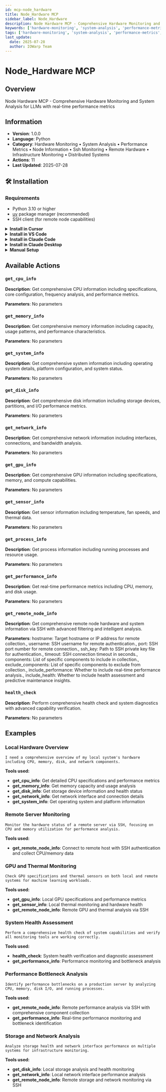 ```yaml
---
id: mcp-node_hardware
title: Node_Hardware MCP
sidebar_label: Node_Hardware
description: Node Hardware MCP - Comprehensive Hardware Monitoring and System Analysis for LLMs with real-time performance metrics
keywords: ['hardware-monitoring', 'system-analysis', 'performance-metrics', 'node-information', 'ssh-monitoring', 'remote-hardware', 'infrastructure-monitoring', 'distributed-systems']
tags: ['hardware-monitoring', 'system-analysis', 'performance-metrics', 'node-information', 'ssh-monitoring', 'remote-hardware', 'infrastructure-monitoring', 'distributed-systems']
last_update:
  date: 2025-07-28
  author: IOWarp Team
---
```


# Node_Hardware MCP

## Overview
Node Hardware MCP - Comprehensive Hardware Monitoring and System Analysis for LLMs with real-time performance metrics

## Information
- **Version**: 1.0.0
- **Language**: Python
- **Category**: Hardware Monitoring • System Analysis • Performance Metrics • Node Information • Ssh Monitoring • Remote Hardware • Infrastructure Monitoring • Distributed Systems
- **Actions**: 11
- **Last Updated**: 2025-07-28

## 🛠️ Installation

### Requirements

- Python 3.10 or higher
- [uv](https://docs.astral.sh/uv/) package manager (recommended)
- SSH client (for remote node capabilities)

<details>
<summary><b>Install in Cursor</b></summary>

Go to: `Settings` -> `Cursor Settings` -> `MCP` -> `Add new global MCP server`

Pasting the following configuration into your Cursor `~/.cursor/mcp.json` file is the recommended approach. You may also install in a specific project by creating `.cursor/mcp.json` in your project folder. See [Cursor MCP docs](https://docs.cursor.com/context/model-context-protocol) for more info.

```json
{
  "mcpServers": {
    "node-hardware-mcp": {
      "command": "uvx",
      "args": ["iowarp-mcps", "node-hardware"]
    }
  }
}
```

</details>

<details>
<summary><b>Install in VS Code</b></summary>

Add this to your VS Code MCP config file. See [VS Code MCP docs](https://code.visualstudio.com/docs/copilot/chat/mcp-servers) for more info.

```json
"mcp": {
  "servers": {
    "node-hardware-mcp": {
      "type": "stdio",
      "command": "uvx",
      "args": ["iowarp-mcps", "node-hardware"]
    }
  }
}
```

</details>

<details>
<summary><b>Install in Claude Code</b></summary>

Run this command. See [Claude Code MCP docs](https://docs.anthropic.com/en/docs/agents-and-tools/claude-code/tutorials#set-up-model-context-protocol-mcp) for more info.

```sh
claude mcp add node-hardware-mcp -- uvx iowarp-mcps node-hardware
```

</details>

<details>
<summary><b>Install in Claude Desktop</b></summary>

Add this to your Claude Desktop `claude_desktop_config.json` file. See [Claude Desktop MCP docs](https://modelcontextprotocol.io/quickstart/user) for more info.

```json
{
  "mcpServers": {
    "node-hardware-mcp": {
      "command": "uvx",
      "args": ["iowarp-mcps", "node-hardware"]
    }
  }
}
```

</details>

<details>
<summary><b>Manual Setup</b></summary>

**Linux/macOS:**
```bash
CLONE_DIR=$(pwd)
git clone https://github.com/iowarp/iowarp-mcps.git
uv --directory=$CLONE_DIR/iowarp-mcps/mcps/Node_Hardware run node-hardware-mcp --help
```

**Windows CMD:**
```cmd
set CLONE_DIR=%cd%
git clone https://github.com/iowarp/iowarp-mcps.git
uv --directory=%CLONE_DIR%\iowarp-mcps\mcps\Node_Hardware run node-hardware-mcp --help
```

**Windows PowerShell:**
```powershell
$env:CLONE_DIR=$PWD
git clone https://github.com/iowarp/iowarp-mcps.git
uv --directory=$env:CLONE_DIR\iowarp-mcps\mcps\Node_Hardware run node-hardware-mcp --help
```

</details>

## Available Actions

### `get_cpu_info`

**Description**: Get comprehensive CPU information including specifications, core configuration, frequency analysis, and performance metrics.

**Parameters**: No parameters

### `get_memory_info`

**Description**: Get comprehensive memory information including capacity, usage patterns, and performance characteristics.

**Parameters**: No parameters

### `get_system_info`

**Description**: Get comprehensive system information including operating system details, platform configuration, and system status.

**Parameters**: No parameters

### `get_disk_info`

**Description**: Get comprehensive disk information including storage devices, partitions, and I/O performance metrics.

**Parameters**: No parameters

### `get_network_info`

**Description**: Get comprehensive network information including interfaces, connections, and bandwidth analysis.

**Parameters**: No parameters

### `get_gpu_info`

**Description**: Get comprehensive GPU information including specifications, memory, and compute capabilities.

**Parameters**: No parameters

### `get_sensor_info`

**Description**: Get sensor information including temperature, fan speeds, and thermal data.

**Parameters**: No parameters

### `get_process_info`

**Description**: Get process information including running processes and resource usage.

**Parameters**: No parameters

### `get_performance_info`

**Description**: Get real-time performance metrics including CPU, memory, and disk usage.

**Parameters**: No parameters

### `get_remote_node_info`

**Description**: Get comprehensive remote node hardware and system information via SSH with advanced filtering and intelligent analysis.

**Parameters**: hostname: Target hostname or IP address for remote collection., username: SSH username for remote authentication., port: SSH port number for remote connection., ssh_key: Path to SSH private key file for authentication., timeout: SSH connection timeout in seconds., components: List of specific components to include in collection., exclude_components: List of specific components to exclude from collection., include_performance: Whether to include real-time performance analysis., include_health: Whether to include health assessment and predictive maintenance insights.

### `health_check`

**Description**: Perform comprehensive health check and system diagnostics with advanced capability verification.

**Parameters**: No parameters



## Examples

### Local Hardware Overview

```
I need a comprehensive overview of my local system's hardware including CPU, memory, disk, and network components.
```

**Tools used:**
- **get_cpu_info**: Get detailed CPU specifications and performance metrics
- **get_memory_info**: Get memory capacity and usage analysis
- **get_disk_info**: Get storage device information and health status
- **get_network_info**: Get network interface and connection details
- **get_system_info**: Get operating system and platform information

### Remote Server Monitoring

```
Monitor the hardware status of a remote server via SSH, focusing on CPU and memory utilization for performance analysis.
```

**Tools used:**
- **get_remote_node_info**: Connect to remote host with SSH authentication and collect CPU/memory data

### GPU and Thermal Monitoring

```
Check GPU specifications and thermal sensors on both local and remote systems for machine learning workloads.
```

**Tools used:**
- **get_gpu_info**: Local GPU specifications and performance metrics
- **get_sensor_info**: Local thermal monitoring and hardware health
- **get_remote_node_info**: Remote GPU and thermal analysis via SSH

### System Health Assessment

```
Perform a comprehensive health check of system capabilities and verify all monitoring tools are working correctly.
```

**Tools used:**
- **health_check**: System health verification and diagnostic assessment
- **get_performance_info**: Performance monitoring and bottleneck analysis

### Performance Bottleneck Analysis

```
Identify performance bottlenecks on a production server by analyzing CPU, memory, disk I/O, and running processes.
```

**Tools used:**
- **get_remote_node_info**: Remote performance analysis via SSH with comprehensive component collection
- **get_performance_info**: Real-time performance monitoring and bottleneck identification

### Storage and Network Analysis

```
Analyze storage health and network interface performance on multiple systems for infrastructure monitoring.
```

**Tools used:**
- **get_disk_info**: Local storage analysis and health monitoring
- **get_network_info**: Local network interface performance analysis
- **get_remote_node_info**: Remote storage and network monitoring via SSH

